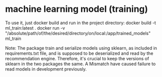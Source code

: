 # machine learning model (training)
To use it, just docker build and run in the project directory:
    docker build -t ml_train:latest .
    docker run -v "/absolute/path/of/the/desired/directory/on/local:/app/trained_models"  ml_train

Note: The package train and serialize models using sklearn, as included in requirements.txt file, and is supposed to be deserialized and read by the recommendation engine. Therefore, it's crucial to keep the versions of sklearn in the two packages the same. A Mismatch have caused failure to read models in development previously.  
